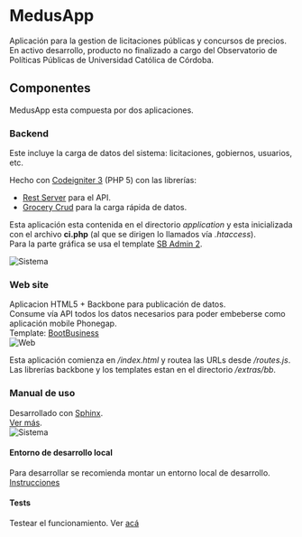 # MedusApp
Aplicación para la gestion de licitaciones públicas y concursos de precios.  
En activo desarrollo, producto no finalizado a cargo del Observatorio de Políticas Públicas de Universidad Católica de Córdoba.  
  
## Componentes
  
MedusApp esta compuesta por dos aplicaciones.  
  
### Backend  
  
Este incluye la carga de datos del sistema: licitaciones, gobiernos, usuarios, etc.  

Hecho con [Codeigniter 3](https://www.codeigniter.com/userguide3/) (PHP 5) con las librerías:  
- [Rest Server](https://github.com/chriskacerguis/codeigniter-restserver) para el API.  
- [Grocery Crud](http://www.grocerycrud.com/) para la carga rápida de datos.  
  
Esta aplicación esta contenida en el directorio *application* y esta inicializada con el archivo **ci.php** (al que se dirigen lo llamados vía *.htaccess*).  
Para la parte gráfica se usa el template [SB Admin 2](http://startbootstrap.com/template-overviews/sb-admin-2/).  

![Sistema](/../master/static/img/screen-medusapp-03-system-small.png?raw=true)
  
### Web site
  
Aplicacion HTML5 + Backbone para publicación de datos.  
Consume vía API todos los datos necesarios para poder embeberse como aplicación mobile Phonegap.  
Template: [BootBusiness](http://demo.firebootstrap.com/themes/bootstrap/bootbusiness/contact_us.html)  
![Web](/../master/static/img/screen-medusapp-01-home-small.png?raw=true)

Esta aplicación comienza en */index.html* y routea las URLs desde */routes.js*. Las librerías backbone y los templates estan en el directorio */extras/bb*.  
  
### Manual de uso

Desarrollado con [Sphinx](http://sphinx-doc.org/).  
[Ver más](https://github.com/avdata99/medusapp/tree/master/manual).  
![Sistema](/../master/static/img/screen-medusapp-02-manual-small.png?raw=true)

#### Entorno de desarrollo local

Para desarrollar se recomienda montar un entorno local de desarrollo.
[Instrucciones](https://github.com/avdata99/medusapp/blob/master/ENV.md)

#### Tests

Testear el funcionamiento. Ver [acá](https://github.com/avdata99/medusapp/blob/master/tests/)